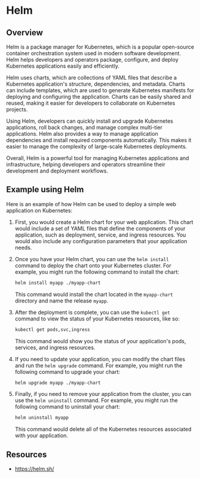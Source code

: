 # Helm

## Overview

Helm is a package manager for Kubernetes, which is a popular open-source container orchestration system used in modern software development. Helm helps developers and operators package, configure, and deploy Kubernetes applications easily and efficiently.

Helm uses charts, which are collections of YAML files that describe a Kubernetes application's structure, dependencies, and metadata. Charts can include templates, which are used to generate Kubernetes manifests for deploying and configuring the application. Charts can be easily shared and reused, making it easier for developers to collaborate on Kubernetes projects.

Using Helm, developers can quickly install and upgrade Kubernetes applications, roll back changes, and manage complex multi-tier applications. Helm also provides a way to manage application dependencies and install required components automatically. This makes it easier to manage the complexity of large-scale Kubernetes deployments.

Overall, Helm is a powerful tool for managing Kubernetes applications and infrastructure, helping developers and operators streamline their development and deployment workflows.

## Example using Helm

Here is an example of how Helm can be used to deploy a simple web application on Kubernetes:

1. First, you would create a Helm chart for your web application. This chart would include a set of YAML files that define the components of your application, such as deployment, service, and ingress resources. You would also include any configuration parameters that your application needs.
2. Once you have your Helm chart, you can use the `helm install` command to deploy the chart onto your Kubernetes cluster. For example, you might run the following command to install the chart:

    ```sh
    helm install myapp ./myapp-chart
    ```

    This command would install the chart located in the `myapp-chart` directory and name the release `myapp`.

3. After the deployment is complete, you can use the `kubectl get` command to view the status of your Kubernetes resources, like so:

    ```sh
    kubectl get pods,svc,ingress
    ```

    This command would show you the status of your application's pods, services, and ingress resources.

4. If you need to update your application, you can modify the chart files and run the `helm upgrade` command. For example, you might run the following command to upgrade your chart:

    ```sh
    helm upgrade myapp ./myapp-chart
    ```

5. Finally, if you need to remove your application from the cluster, you can use the `helm uninstall` command. For example, you might run the following command to uninstall your chart:

    ```sh
    helm uninstall myapp
    ```

    This command would delete all of the Kubernetes resources associated with your application.

## Resources

- <https://helm.sh/>